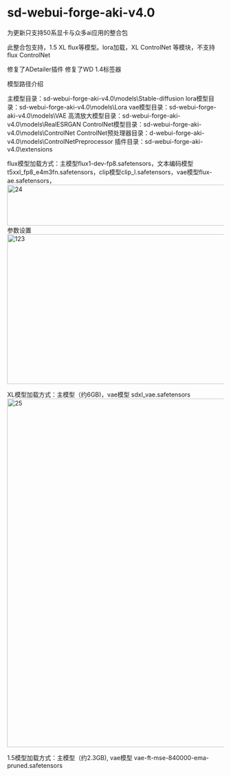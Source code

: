 # sd-webui-forge-aki-v4.0
为更新只支持50系显卡与众多ai应用的整合包

此整合包支持，1.5 XL flux等模型。lora加载，XL ControlNet 等模块，不支持flux ControlNet 

修复了ADetailer插件
修复了WD 1.4标签器

模型路径介绍

主模型目录：sd-webui-forge-aki-v4.0\models\Stable-diffusion
lora模型目录：sd-webui-forge-aki-v4.0\models\Lora
vae模型目录：sd-webui-forge-aki-v4.0\models\VAE
高清放大模型目录：sd-webui-forge-aki-v4.0\models\RealESRGAN
ControlNet模型目录：sd-webui-forge-aki-v4.0\models\ControlNet
ControlNet预处理器目录：d-webui-forge-aki-v4.0\models\ControlNetPreprocessor
插件目录：sd-webui-forge-aki-v4.0\extensions

flux模型加载方式：主模型flux1-dev-fp8.safetensors，文本编码模型t5xxl_fp8_e4m3fn.safetensors，clip模型clip_l.safetensors，vae模型flux-ae.safetensors，
<img width="1600" height="95" alt="24" src="https://github.com/user-attachments/assets/c94d496a-ad36-4218-9803-8fdaa986677e" />
参数设置
<img width="910" height="348" alt="123" src="https://github.com/user-attachments/assets/2f0b6081-ba91-454c-a4ef-8136f43a0373" />

XL模型加载方式：主模型（约6GB)，vae模型 sdxl_vae.safetensors
<img width="1092" height="810" alt="25" src="https://github.com/user-attachments/assets/c52b9db3-fcc7-4c58-8434-adc0a306a6b6" />

1.5模型加载方式：主模型（约2.3GB), vae模型 vae-ft-mse-840000-ema-pruned.safetensors
